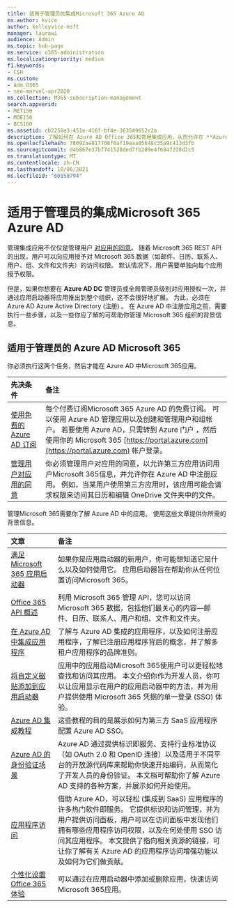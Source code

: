 ```yaml
---
title: 适用于管理员的集成Microsoft 365 Azure AD
ms.author: kvice
author: kelleyvice-msft
manager: laurawi
audience: Admin
ms.topic: hub-page
ms.service: o365-administration
ms.localizationpriority: medium
f1.keywords:
- CSH
ms.custom:
- Adm_O365
- seo-marvel-apr2020
ms.collection: M365-subscription-management
search.appverid:
- MET150
- MOE150
- BCS160
ms.assetid: cb2250e3-451e-416f-bf4e-363549652c2a
description: 了解如何在 Azure AD Office 365和管理集成应用，从而允许在 **Azure AD DC** 管理员或全局管理员 **级别** 进行应用授权。
ms.openlocfilehash: 78092ae817708f0af19eaa85648c35a9c413d3fb
ms.sourcegitcommit: d4b867e37bf741528ded7fb289e4f6847228d2c5
ms.translationtype: MT
ms.contentlocale: zh-CN
ms.lasthandoff: 10/06/2021
ms.locfileid: "60150794"
---
```

# <a name="integrated-apps-and-azure-ad-for-microsoft-365-administrators"></a>适用于管理员的集成Microsoft 365 Azure AD

管理集成应用不仅仅是管理用户 [对应用的同意](../admin/misc/user-consent.md)。 随着 Microsoft 365 REST API 的出现，用户可以向应用授予对 Microsoft 365 数据（如邮件、日历、联系人、用户、组、文件和文件夹）的访问权限。 默认情况下，用户需要单独向每个应用授予权限。 

但是，如果你想要在 **Azure AD DC** 管理员或全局管理员级别对应用授权一次，并通过应用启动器将应用推出到整个组织，这不会很好地扩展。 为此，必须在 Azure AD Azure Active Directory (注册) 。 在 Azure AD 中注册应用之前，需要执行一些步骤，以及一些你应了解的可帮助你管理 Microsoft 365 组织的背景信息。
  
## <a name="azure-ad-resources-for-microsoft-365-admins"></a>适用于管理员的 Azure AD Microsoft 365

你必须执行这两个任务，然后才能在 Azure AD 中Microsoft 365应用。
  
|先决条件|备注|
|:-----|:-----|
|[使用免费的 Azure AD 订阅](../compliance/use-your-free-azure-ad-subscription-in-office-365.md) <br/> |每个付费订阅Microsoft 365 Azure AD 的免费订阅。 可以使用 Azure AD 管理应用以及创建和管理用户和组帐户。 若要使用 Azure AD，只需转到 Azure 门户 ，然后使用你的 Microsoft 365 [https://portal.azure.com](https://portal.azure.com) 帐户登录。  <br/> |
|[管理用户对应用的同意](../admin/misc/user-consent.md) <br/> |你必须管理用户对应用的同意，以允许第三方应用访问用户Microsoft 365信息，并允许你在 Azure AD 中注册应用。 例如，当某用户使用第三方应用时，该应用可能会请求权限来访问其日历和编辑 OneDrive 文件夹中的文件。  <br/> |
   
管理Microsoft 365需要你了解 Azure AD 中的应用。 使用这些文章提供你所需的背景信息。
  
|文章|备注|
|:-----|:-----|
|[满足 Microsoft 365 应用启动器](https://support.microsoft.com/office/meet-the-microsoft-365-app-launcher-79f12104-6fed-442f-96a0-eb089a3f476a) <br/> |如果你是应用启动器的新用户，你可能想知道它是什么以及如何使用它。 应用启动器旨在帮助你从任何位置访问Microsoft 365。  <br/> |
|[Office 365 API 概述](/office/office-365-management-api/office-365-management-apis-overview) <br/> |利用 Microsoft 365 管理 API，您可以访问 Microsoft 365 数据，包括他们最关心的内容—邮件、日历、联系人、用户和组、文件和文件夹。 <br/> |
|[在 Azure AD 中集成应用程序](/azure/active-directory/develop/quickstart-v1-add-azure-ad-app) <br/> | 了解与 Azure AD 集成的应用程序，以及如何注册应用程序，了解已注册应用程序背后的概念，并了解多租户应用程序的品牌准则。  <br/> |
|[将自定义磁贴添加到应用启动器](/office365/admin/manage/customize-the-app-launcher)  <br/> |应用中的应用启动Microsoft 365使用户可以更轻松地查找和访问其应用。 本文介绍你作为开发人员，你可以让应用显示在用户的应用启动器中的方法，并为用户提供使用 Microsoft 365 凭据的单一登录 (SSO) 体验。  <br/> |
|[Azure AD 集成教程](/azure/active-directory/saas-apps/tutorial-list) <br/> |这些教程的目的是展示如何为第三方 SaaS 应用程序配置 Azure AD SSO。  <br/> |
|[Azure AD 的身份验证场景](/azure/active-directory/develop/authentication-vs-authorization) <br/> |Azure AD 通过提供标识即服务、支持行业标准协议（如 OAuth 2.0 和 OpenID 连接）以及适用于不同平台的开放源代码库来帮助你快速开始编码，从而简化了开发人员的身份验证。 本文档可帮助你了解 Azure AD 支持的各种方案，并展示如何开始使用。  <br/> |
|[应用程序访问](/azure/active-directory/manage-apps/what-is-access-management) <br/> |借助 Azure AD，可以轻松 (集成到 SaaS) 应用程序的许多热门软件即服务。 它提供标识和访问管理，并为用户提供访问面板，用户可以在访问面板中发现他们拥有哪些应用程序访问权限，以及在何处使用 SSO 访问其应用程序。 本文提供了指向相关资源的链接，可让你了解有关 Azure AD 的应用程序访问增强功能以及如何为它们做贡献。  <br/> |
|[个性化设置Office 365体验](https://support.microsoft.com/office/personalize-your-office-365-experience-eb34a21b-52fa-4fbf-a8d5-146132242985) <br/> |可以通过在应用启动器中添加或删除应用，快速访问Microsoft 365应用。  <br/> |

